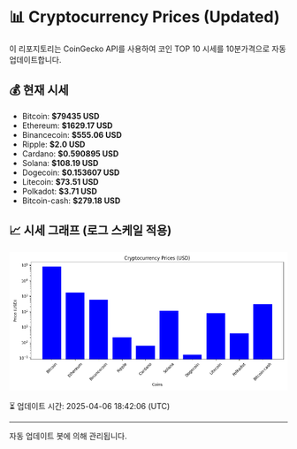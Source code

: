 
# 📊 Cryptocurrency Prices (Updated)

이 리포지토리는 CoinGecko API를 사용하여 코인 TOP 10 시세를 10분가격으로 자동 업데이트합니다.

## 💰 현재 시세
- Bitcoin: **$79435 USD**
- Ethereum: **$1629.17 USD**
- Binancecoin: **$555.06 USD**
- Ripple: **$2.0 USD**
- Cardano: **$0.590895 USD**
- Solana: **$108.19 USD**
- Dogecoin: **$0.153607 USD**
- Litecoin: **$73.51 USD**
- Polkadot: **$3.71 USD**
- Bitcoin-cash: **$279.18 USD**

## 📈 시세 그래프 (로그 스케일 적용)
![Crypto Prices](crypto_prices.png)

⏳ 업데이트 시간: 2025-04-06 18:42:06 (UTC)

---
자동 업데이트 봇에 의해 관리됩니다.
